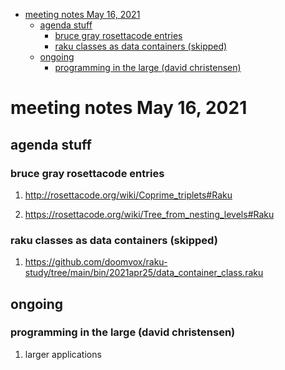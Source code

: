 - [meeting notes May 16, 2021](#orgf5fd6da)
  - [agenda stuff](#orgb30d05b)
    - [bruce gray rosettacode entries](#orgad92396)
    - [raku classes as data containers (skipped)](#orgffe640e)
  - [ongoing](#orgc81c3fd)
    - [programming in the large (david christensen)](#org4d8b130)


<a id="orgf5fd6da"></a>

# meeting notes May 16, 2021


<a id="orgb30d05b"></a>

## agenda stuff


<a id="orgad92396"></a>

### bruce gray rosettacode entries

1.  <http://rosettacode.org/wiki/Coprime_triplets#Raku>

2.  <https://rosettacode.org/wiki/Tree_from_nesting_levels#Raku>


<a id="orgffe640e"></a>

### raku classes as data containers (skipped)

1.  <https://github.com/doomvox/raku-study/tree/main/bin/2021apr25/data_container_class.raku>


<a id="orgc81c3fd"></a>

## ongoing


<a id="org4d8b130"></a>

### programming in the large (david christensen)

1.  larger applications
